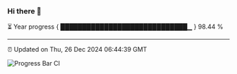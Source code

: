 ### Hi there 👋

⏳ Year progress { █████████████████████████████▁ } 98.44 %

---

⏰ Updated on Thu, 26 Dec 2024 06:44:39 GMT

![Progress Bar CI](https://github.com/IshwaranRudhara/GIT-ACTION/workflows/Progress%20Bar%20CI/badge.svg)
